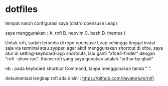 # dotfiles
tempat naruh configurasi saya (distro opensuse Leap)

saya menggunakan :
A. rofi
B. neovim
C. bash
D. themes (



Untuk rofi, sudah tersedia di repo opensuse Leap sehingga tinggal instal saja via terminal atau zypper.
agar aktif menggunakan shortcut di xfce, saya atur di setting-keyboard-app shortcuts, lalu ganti "xfce4-finder"
dengan "rofi -show run".
theme rofi yang saya gunakan adalah "arthur by qball"

nb : pada keyboard shortcut Command, tanpa menggunakan tanda " ".

dokumentasi lengkap rofi ada disini : https://github.com/davatorium/rofi

